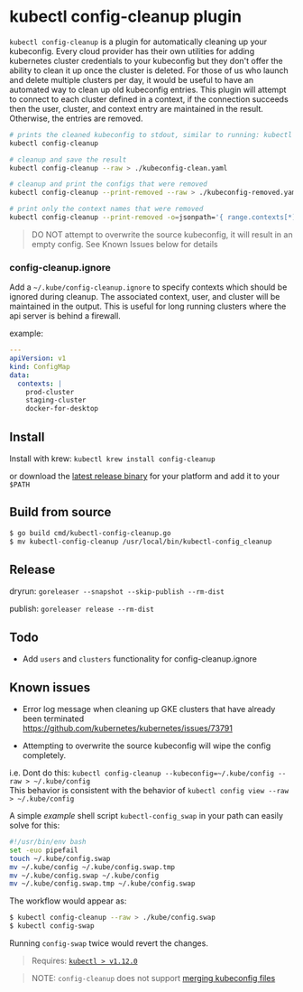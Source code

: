 # kubectl config-cleanup plugin #

`kubectl config-cleanup` is a plugin for automatically cleaning up your kubeconfig.  Every cloud provider has their own utilities for adding kubernetes cluster credentials to your kubeconfig but they don't offer the ability to clean it up once the cluster is deleted. For those of us who launch and delete multiple clusters per day, it would be useful to have an automated way to clean up old kubeconfig entries. This plugin will attempt to connect to each cluster defined in a context, if the connection succeeds then the user, cluster, and context entry are maintained in the result. Otherwise, the entries are removed.

```bash
# prints the cleaned kubeconfig to stdout, similar to running: kubectl config view
kubectl config-cleanup

# cleanup and save the result
kubectl config-cleanup --raw > ./kubeconfig-clean.yaml

# cleanup and print the configs that were removed
kubectl config-cleanup --print-removed --raw > ./kubeconfig-removed.yaml

# print only the context names that were removed
kubectl config-cleanup --print-removed -o=jsonpath='{ range.contexts[*] }{ .name }{"\n"}'
```

> DO NOT attempt to overwrite the source kubeconfig, it will result in an empty config.
See Known Issues below for details

### config-cleanup.ignore ###

Add a `~/.kube/config-cleanup.ignore` to specify contexts which should be ignored during cleanup. The associated context, user, and cluster will be maintained in the output. This is useful for long running clusters where the api server is behind a firewall.

example:

```yaml
---
apiVersion: v1
kind: ConfigMap
data:
  contexts: |
    prod-cluster
    staging-cluster
    docker-for-desktop
```

## Install ##

Install with krew: `kubectl krew install config-cleanup`

or download the [latest release binary](https://github.com/b23llc/kubectl-cleanup/releases/latest) for your platform and add it to your `$PATH`


## Build from source ##

```bash
$ go build cmd/kubectl-config-cleanup.go
$ mv kubectl-config-cleanup /usr/local/bin/kubectl-config_cleanup
```

## Release ##

dryrun: `goreleaser --snapshot --skip-publish --rm-dist`

publish: `goreleaser release --rm-dist`


## Todo ##

- Add `users` and `clusters` functionality for config-cleanup.ignore

## Known issues ##

- Error log message when cleaning up GKE clusters that have already been terminated
https://github.com/kubernetes/kubernetes/issues/73791

- Attempting to overwrite the source kubeconfig will wipe the config completely.

i.e. Dont do this: `kubectl config-cleanup --kubeconfig=~/.kube/config --raw > ~/.kube/config`  
This behavior is consistent with the behavior of `kubectl config view --raw > ~/.kube/config`

A simple *example* shell script `kubectl-config_swap` in your path can easily solve for this: 

```bash
#!/usr/bin/env bash
set -euo pipefail
touch ~/.kube/config.swap
mv ~/.kube/config ~/.kube/config.swap.tmp
mv ~/.kube/config.swap ~/.kube/config
mv ~/.kube/config.swap.tmp ~/.kube/config.swap
```

The workflow would appear as:

```bash
$ kubectl config-cleanup --raw > ./kube/config.swap
$ kubectl config-swap
```

Running `config-swap` twice would revert the changes.

> Requires: [`kubectl > v1.12.0`](https://kubernetes.io/docs/tasks/extend-kubectl/kubectl-plugins/#before-you-begin)

> NOTE: `config-cleanup` does not support [merging kubeconfig files](https://kubernetes.io/docs/concepts/configuration/organize-cluster-access-kubeconfig/#the-kubeconfig-environment-variable)
